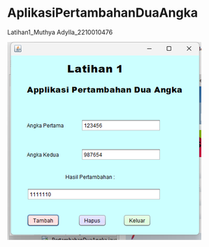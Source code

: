 # AplikasiPertambahanDuaAngka
 Latihan1_Muthya Adylla_2210010476

 ![App Screenshot](img/Pertambahan.png)
